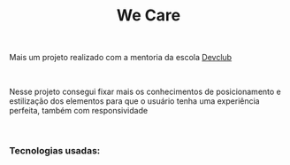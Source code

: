 <h1 align="center">We Care</h1>
<br>
<p>Mais um projeto realizado com a mentoria da escola <a href="https://rodolfomori.com.br/devclub">Devclub</a></p>
<br>
<p>Nesse projeto consegui fixar mais os conhecimentos de posicionamento e estilização dos elementos para que o usuário tenha uma experiência perfeita, também com responsividade</p>
<br>
<h3>Tecnologias usadas:</h3>
